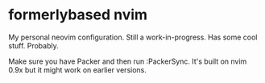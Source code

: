 # formerlybased nvim

My personal neovim configuration. Still a work-in-progress. Has some cool stuff. Probably.

Make sure you have Packer and then run :PackerSync. It's built on nvim 0.9x but it might work on earlier versions.
